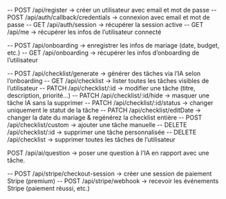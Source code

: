 -- POST /api/register -> créer un utilisateur avec email et mot de passe
-- POST /api/auth/callback/credentials -> connexion avec email et mot de passe
-- GET /api/auth/session -> récupérer la session active
-- GET /api/me -> récupérer les infos de l’utilisateur connecté

-- POST /api/onboarding -> enregistrer les infos de mariage (date, budget, etc.)
-- GET /api/onboarding -> récupérer les infos d’onboarding de l’utilisateur

-- POST /api/checklist/generate -> générer des tâches via l’IA selon l’onboarding
-- GET /api/checklist -> lister toutes les tâches visibles de l’utilisateur
-- PATCH /api/checklist/:id -> modifier une tâche (titre, description, priorité…)
-- PATCH /api/checklist/:id/hide -> masquer une tâche IA sans la supprimer
-- PATCH /api/checklist/:id/status -> changer uniquement le statut de la tâche
-- PATCH /api/checklist/editDate -> changer la date du mariage & regénérez la checklist entière
-- POST /api/checklist/custom -> ajouter une tâche manuelle
-- DELETE /api/checklist/:id -> supprimer une tâche personnalisée
-- DELETE /api/checklist -> supprimer toutes les tâches de l’utilisateur

POST /api/ai/question -> poser une question à l'IA en rapport avec une tâche.

-- POST /api/stripe/checkout-session -> créer une session de paiement Stripe (premium)
-- POST /api/stripe/webhook -> recevoir les événements Stripe (paiement réussi, etc.)
